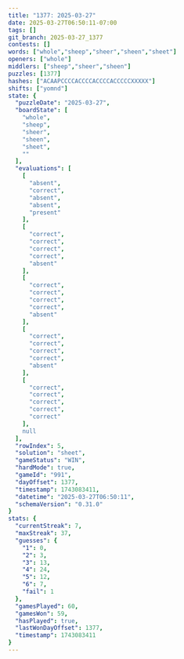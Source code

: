 ```yaml
---
title: "1377: 2025-03-27"
date: 2025-03-27T06:50:11-07:00
tags: []
git_branch: 2025-03-27_1377
contests: []
words: ["whole","sheep","sheer","sheen","sheet"]
openers: ["whole"]
middlers: ["sheep","sheer","sheen"]
puzzles: [1377]
hashes: ["ACAAPCCCCACCCCACCCCACCCCCXXXXX"]
shifts: ["yomnd"]
state: {
  "puzzleDate": "2025-03-27",
  "boardState": [
    "whole",
    "sheep",
    "sheer",
    "sheen",
    "sheet",
    ""
  ],
  "evaluations": [
    [
      "absent",
      "correct",
      "absent",
      "absent",
      "present"
    ],
    [
      "correct",
      "correct",
      "correct",
      "correct",
      "absent"
    ],
    [
      "correct",
      "correct",
      "correct",
      "correct",
      "absent"
    ],
    [
      "correct",
      "correct",
      "correct",
      "correct",
      "absent"
    ],
    [
      "correct",
      "correct",
      "correct",
      "correct",
      "correct"
    ],
    null
  ],
  "rowIndex": 5,
  "solution": "sheet",
  "gameStatus": "WIN",
  "hardMode": true,
  "gameId": "991",
  "dayOffset": 1377,
  "timestamp": 1743083411,
  "datetime": "2025-03-27T06:50:11",
  "schemaVersion": "0.31.0"
}
stats: {
  "currentStreak": 7,
  "maxStreak": 37,
  "guesses": {
    "1": 0,
    "2": 3,
    "3": 13,
    "4": 24,
    "5": 12,
    "6": 7,
    "fail": 1
  },
  "gamesPlayed": 60,
  "gamesWon": 59,
  "hasPlayed": true,
  "lastWonDayOffset": 1377,
  "timestamp": 1743083411
}
---
```

<!-- more -->
